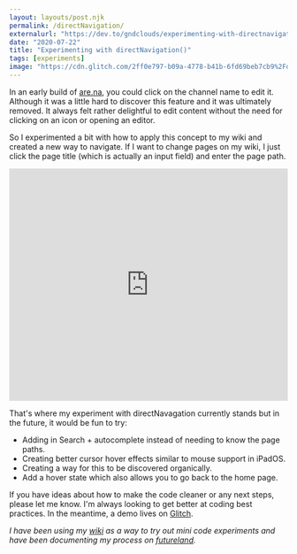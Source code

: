 ```yaml
---
layout: layouts/post.njk
permalink: /directNavigation/
externalurl: "https://dev.to/gndclouds/experimenting-with-directnavigation-140n"
date: "2020-07-22"
title: "Experimenting with directNavigation()"
tags: [experiments]
image: "https://cdn.glitch.com/2ff0e797-b09a-4778-b41b-6fd69beb7cb9%2FdirectNav_closeUp_v0.gif?v=1589715026860"
---
```


In an early build of [are.na](http://are.na), you could click on the channel name to edit it. Although it was a little hard to discover this feature and it was ultimately removed. It always felt rather delightful to edit content without the need for clicking on an icon or opening an editor.

So I experimented a bit with how to apply this concept to my wiki and created a new way to navigate. If I want to change pages on my wiki, I just click the page title (which is actually an input field) and enter the page path.

<div class="glitch-embed-wrap" style="height: 420px; width: 100%;">
  <iframe
    src="https://glitch.com/embed/#!/embed/direct-navagation?path=README.md&previewSize=100"
    title="direct-navagation on Glitch"
    allow="geolocation; microphone; camera; midi; vr; encrypted-media"
    style="height: 100%; width: 100%; border: 0;">
  </iframe>
</div>

That's where my experiment with directNavagation currently stands but in the future, it would be fun to try:

- Adding in Search + autocomplete instead of needing to know the page paths.
- Creating better cursor hover effects similar to mouse support in iPadOS.
- Creating a way for this to be discovered organically.
- Add a hover state which also allows you to go back to the home page.

If you have ideas about how to make the code cleaner or any next steps, please let me know. I'm always looking to get better at coding best practices. In the meantime, a demo lives on [Glitch](https://glitch.com/~direct-navagation).

_I have been using my [wiki](https://gndclouds.cc) as a way to try out mini code experiments and have been documenting my process on [futureland](https://futureland.tv/gndclouds/gndclouds-cc)._
